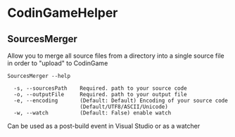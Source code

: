 # CodinGameHelper

## SourcesMerger

Allow you to merge all source files from a directory into a single source file in order to "upload" to CodinGame

```batch
SourcesMerger --help

  -s, --sourcesPath    Required. path to your source code
  -o, --outputFile     Required. path to your output file
  -e, --encoding       (Default: Default) Encoding of your source code
                       (Default/UTF8/ASCII/Unicode)
  -w, --watch          (Default: False) enable watch
```

Can be used as a post-build event in Visual Studio or as a watcher
